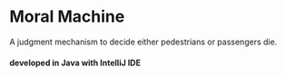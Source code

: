 # Moral Machine
 
A judgment mechanism to decide either pedestrians or passengers die.
#### developed in Java with IntelliJ IDE
